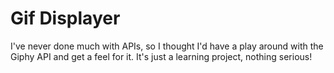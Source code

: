 # Gif Displayer

I've never done much with APIs, so I thought I'd have a play around with the Giphy API and get a feel for it. It's just a learning project, nothing serious!

